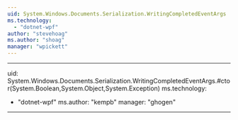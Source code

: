 ```yaml
---
uid: System.Windows.Documents.Serialization.WritingCompletedEventArgs
ms.technology: 
  - "dotnet-wpf"
author: "stevehoag"
ms.author: "shoag"
manager: "wpickett"
---
```


---
uid: System.Windows.Documents.Serialization.WritingCompletedEventArgs.#ctor(System.Boolean,System.Object,System.Exception)
ms.technology: 
  - "dotnet-wpf"
ms.author: "kempb"
manager: "ghogen"
---
